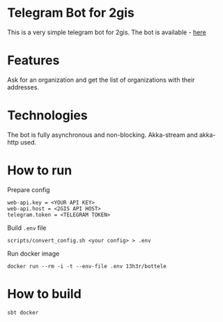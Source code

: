 # Telegram Bot for 2gis

This is a very simple telegram bot for 2gis. The bot is available - [here](http://telegram.me/two_gis_bot)

# Features
Ask for an organization and get the list of organizations with their addresses.

# Technologies
The bot is fully asynchronous and non-blocking. Akka-stream and akka-http used.

# How to run
Prepare config
```
web-api.key = <YOUR API KEY>
web-api.host = <2GIS API HOST>
telegram.token = <TELEGRAM TOKEN>
```

Build `.env` file 
```
scripts/convert_config.sh <your config> > .env
```

Run docker image
```
docker run --rm -i -t --env-file .env 13h3r/bottele
```

# How to build

```
sbt docker
```

